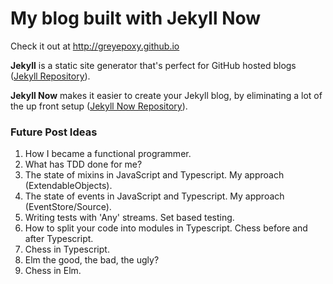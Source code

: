 # My blog built with Jekyll Now

Check it out at <http://greyepoxy.github.io>

**Jekyll** is a static site generator that's perfect for GitHub hosted blogs ([Jekyll Repository](https://github.com/jekyll/jekyll)).

**Jekyll Now** makes it easier to create your Jekyll blog, by eliminating a lot of the up front setup ([Jekyll Now Repository](https://github.com/barryclark/jekyll-now)).

### Future Post Ideas
1. How I became a functional programmer.
1. What has TDD done for me?
1. The state of mixins in JavaScript and Typescript. My approach (ExtendableObjects).
1. The state of events in JavaScript and Typescript. My approach (EventStore/Source).
1. Writing tests with 'Any' streams. Set based testing.
1. How to split your code into modules in Typescript. Chess before and after Typescript.
1. Chess in Typescript.
1. Elm the good, the bad, the ugly?
1. Chess in Elm.